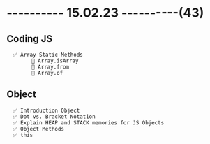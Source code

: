 # ---------- 15.02.23 ----------(43)

## Coding JS

      ✅ Array Static Methods
            🔷 Array.isArray
            🔷 Array.from
            🔷 Array.of

## Object

      ✅ Introduction Object
      ✅ Dot vs. Bracket Notation
      ✅ Explain HEAP and STACK memories for JS Objects
      ✅ Object Methods
      ✅ this
